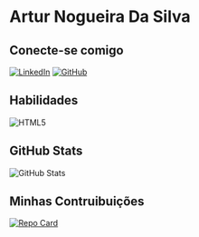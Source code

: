 # Artur Nogueira Da Silva

## Conecte-se comigo
[![LinkedIn](https://img.shields.io/badge/LinkedIn-0077B5?style=for-the-badge&logo=linkedin&logoColor=white)](https://www.linkedin.com/in/artur-nogueira-silva-05778a190/)
[![GitHub](https://img.shields.io/badge/GitHub-100000?style=for-the-badge&logo=github&logoColor=white)](https://github.com/ArturNogueiraD)

## Habilidades
![HTML5](https://img.shields.io/badge/HTML5-E34F26?style=for-the-badge&logo=html5&logoColor=white)

## GitHub Stats
![GitHub Stats](https://github-readme-stats.vercel.app/api?username=ArturNogueiraD&theme=transparent&bg_color=000&border_color=30A3DC&show_icons=true&icon_color=30A3DC&title_color=E94D5F&text_color=FFF&hide_title=true&hide=stars)

## Minhas Contruibuições
[![Repo Card](https://github-readme-stats.vercel.app/api/pin/?username=ArturNogueiraD&repo=jogo-numero-secreto&bg_color=000&border_color=30A3DC&show_icons=true&icon_color=30A3DC&title_color=E94D5F&text_color=FFF)](https://github.com/ArturNogueiraD/jogo-numero-secreto)